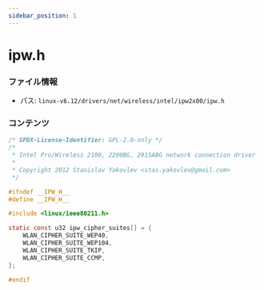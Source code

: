 ```yaml
---
sidebar_position: 1
---
```

# ipw.h

### ファイル情報

- パス: `linux-v6.12/drivers/net/wireless/intel/ipw2x00/ipw.h`

### コンテンツ

```h
/* SPDX-License-Identifier: GPL-2.0-only */
/*
 * Intel Pro/Wireless 2100, 2200BG, 2915ABG network connection driver
 *
 * Copyright 2012 Stanislav Yakovlev <stas.yakovlev@gmail.com>
 */

#ifndef __IPW_H__
#define __IPW_H__

#include <linux/ieee80211.h>

static const u32 ipw_cipher_suites[] = {
	WLAN_CIPHER_SUITE_WEP40,
	WLAN_CIPHER_SUITE_WEP104,
	WLAN_CIPHER_SUITE_TKIP,
	WLAN_CIPHER_SUITE_CCMP,
};

#endif

```
